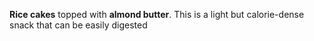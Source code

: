 **Rice cakes** topped with **almond butter**. This is a light but calorie-dense snack that can be easily digested